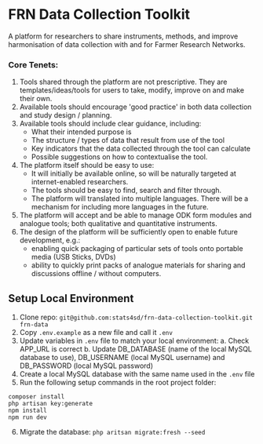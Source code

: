
# FRN Data Collection Toolkit
A platform for researchers to share instruments, methods, and improve harmonisation of data collection with and for Farmer Research Networks.

### Core Tenets:
1. Tools shared through the platform are not prescriptive. They are templates/ideas/tools for users to take, modify, improve on and make their own.
2. Available tools should encourage 'good practice' in both data collection and study design / planning. 
3. Available tools should include clear guidance, including:
    - What their intended purpose is
    - The structure / types of data that result from use of the tool
    - Key indicators that the data collected through the tool can calculate
    - Possible suggestions on how to contextualise the tool.
4. The platform itself should be easy to use:
    - It will initially be available online, so will be naturally targeted at internet-enabled researchers. 
    - The tools should be easy to find, search and filter through.
    - The platform will translated into multiple languages. There will be a mechanism for including more languages in the future.
5. The platform will accept and be able to manage ODK form modules and analogue tools; both qualitative and quantitative instruments.
6. The design of the platform will be sufficiently open to enable future development, e.g.:
    - enabling quick packaging of particular sets of tools onto portable media (USB Sticks, DVDs)
    - ability to quickly print packs of analogue materials for sharing and discussions offline / without computers.

## Setup Local Environment
1.	Clone repo: `git@github.com:stats4sd/frn-data-collection-toolkit.git frn-data`
2.	Copy `.env.example` as a new file and call it `.env`
3.	Update variables in `.env` file to match your local environment:
    a.	Check APP_URL is correct
    b.	Update DB_DATABASE (name of the local MySQL database to use), DB_USERNAME (local MySQL username) and DB_PASSWORD (local MySQL password)
4.	Create a local MySQL database with the same name used in the `.env` file
5.	Run the following setup commands in the root project folder:
```
composer install
php artisan key:generate
npm install
npm run dev
```
6.	Migrate the database: `php aritsan migrate:fresh --seed`
